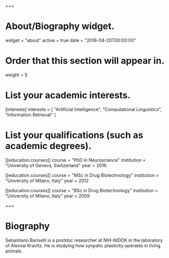 +++
# About/Biography widget.
widget = "about"
active = true
date = "2016-04-20T00:00:00"

# Order that this section will appear in.
weight = 5

# List your academic interests.
[interests]
  interests = [
    "Artificial Intelligence",
    "Computational Linguistics",
    "Information Retrieval"
  ]

# List your qualifications (such as academic degrees).
[[education.courses]]
  course = "PhD in Neuroscience"
  institution = "University of Geneva, Switzerland"
  year = 2016

[[education.courses]]
  course = "MSc in Drug Biotechnology"
  institution = "University of Milano, Italy"
  year = 2012

[[education.courses]]
  course = "BSc in Drug Biotechnology"
  institution = "University of Milano, Italy"
  year = 2009
 
+++

# Biography
Sebastiano Bariselli is a postdoc researcher at NIH-NIDDK in the laboratory of Alexxai Kravitz. He is studying how synpatic plasticity operates in living animals. 
